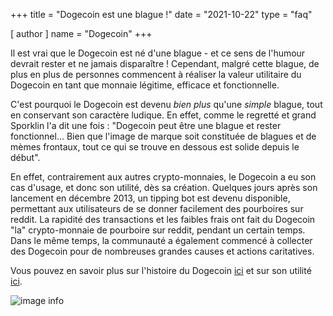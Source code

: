 +++
title = "Dogecoin est une blague !"
date = "2021-10-22"
type = "faq"

[ author ]
  name = "Dogecoin"
+++

Il est vrai que le Dogecoin est né d'une blague - et ce sens de l'humour devrait rester et ne jamais disparaître ! Cependant, malgré cette blague, de plus en plus de personnes commencent à réaliser la valeur utilitaire du Dogecoin en tant que monnaie légitime, efficace et fonctionnelle.  

C'est pourquoi le Dogecoin est devenu *bien plus* qu'une *simple* blague, tout en conservant son caractère ludique. En effet, comme le regretté et grand Sporklin l'a dit une fois : "Dogecoin peut être une blague et rester fonctionnel... Bien que l'image de marque soit constituée de blagues et de mèmes frontaux, tout ce qui se trouve en dessous est solide depuis le début". 

En effet, contrairement aux autres crypto-monnaies, le Dogecoin a eu son cas d'usage, et donc son utilité, dès sa création. Quelques jours après son lancement en décembre 2013, un tipping bot est devenu disponible, permettant aux utilisateurs de se donner facilement des pourboires sur reddit. La rapidité des transactions et les faibles frais ont fait du Dogecoin "la" crypto-monnaie de pourboire sur reddit, pendant un certain temps. Dans le même temps, la communauté a également commencé à collecter des Dogecoin pour de nombreuses grandes causes et actions caritatives.

Vous pouvez en savoir plus sur l'histoire du Dogecoin [ici](/fr/dogepedia/articles/history-of-dogecoin/) et sur son utilité [ici](/fr/dogepedia/faq/dogecoin-has-no-utility/).

![image info](/assets/images/dogepedia/9.png)